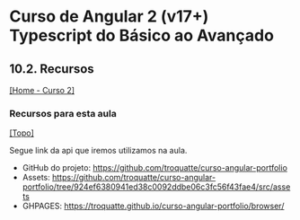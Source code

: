 # Curso de Angular 2 (v17+) Typescript do Básico ao Avançado

## 10.2. Recursos
[[Home - Curso 2]](../../README.md#curso-2)<br />

### Recursos para esta aula
[[Topo]](#)<br />

Segue link da api que iremos utilizamos na aula.

- GitHub do projeto: https://github.com/troquatte/curso-angular-portfolio
- Assets: https://github.com/troquatte/curso-angular-portfolio/tree/924ef6380941ed38c0092ddbe06c3fc56f43fae4/src/assets
- GHPAGES: https://troquatte.github.io/curso-angular-portfolio/browser/
